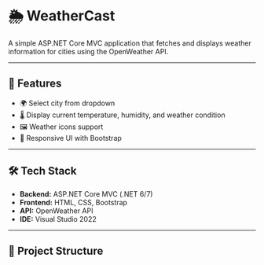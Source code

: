 # 🌦️ WeatherCast

A simple ASP.NET Core MVC application that fetches and displays weather information for cities using the OpenWeather API.

---

## 🚀 Features
- 🌍 Select city from dropdown
- 🌡️ Display current temperature, humidity, and weather condition
- 🖼️ Weather icons support
- 🎨 Responsive UI with Bootstrap

---

## 🛠️ Tech Stack
- **Backend:** ASP.NET Core MVC (.NET 6/7)
- **Frontend:** HTML, CSS, Bootstrap
- **API:** OpenWeather API
- **IDE:** Visual Studio 2022

---

## 📂 Project Structure
